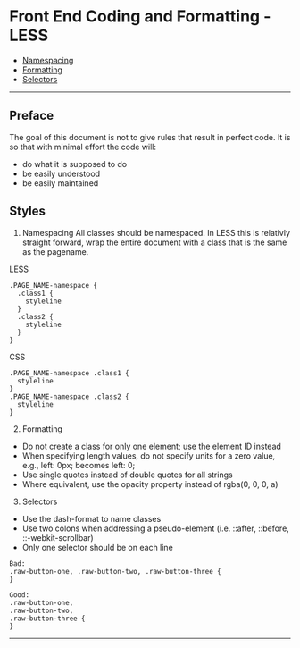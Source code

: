 # Front End Coding and Formatting - LESS

 * [Namespacing](#namespacing)
 * [Formatting](#formatting)
 * [Selectors](#selectors)

------------------------------------------------

## Preface

The goal of this document is not to give rules that result in perfect code. It is so that with minimal effort the code will:
* do what it is supposed to do
* be easily understood
* be easily maintained

## Styles

1. <a name="namespacing">Namespacing</a>
All classes should be namespaced. In LESS this is relativly straight forward, wrap the entire document with a class that is the same as the pagename.

LESS
```
.PAGE_NAME-namespace {
  .class1 {
    styleline
  }
  .class2 {
    styleline
  }
}
```

CSS
```
.PAGE_NAME-namespace .class1 {
  styleline
}
.PAGE_NAME-namespace .class2 {
  styleline
}
```


2. <a name="formatting">Formatting</a>
- Do not create a class for only one element; use the element ID instead
- When specifying length values, do not specify units for a zero value, e.g., left: 0px; becomes left: 0;  
- Use single quotes instead of double quotes for all strings
- Where equivalent, use the opacity property instead of rgba(0, 0, 0, a)


3. <a name="selectors">Selectors</a>
- Use the dash-format to name classes
- Use two colons when addressing a pseudo-element (i.e. ::after, ::before, ::-webkit-scrollbar)
- Only one selector should be on each line

```
Bad:    
.raw-button-one, .raw-button-two, .raw-button-three {
}

Good:
.raw-button-one,
.raw-button-two,
.raw-button-three {
}
```

----------